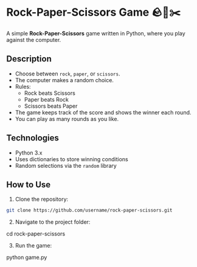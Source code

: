# Rock-Paper-Scissors Game 🪨📄✂️

A simple **Rock-Paper-Scissors** game written in Python, where you play against the computer.

## Description

- Choose between `rock`, `paper`, or `scissors`.
- The computer makes a random choice.
- Rules:
  - Rock beats Scissors
  - Paper beats Rock
  - Scissors beats Paper
- The game keeps track of the score and shows the winner each round.
- You can play as many rounds as you like.

## Technologies

- Python 3.x
- Uses dictionaries to store winning conditions
- Random selections via the `random` library

## How to Use

1. Clone the repository:

```bash
git clone https://github.com/username/rock-paper-scissors.git
```

2. Navigate to the project folder:

cd rock-paper-scissors

3. Run the game:

python game.py
